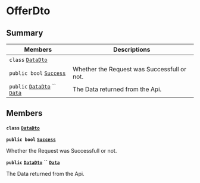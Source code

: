 # OfferDto

## Summary

| Members                                                                                                                                                                                                                                  | Descriptions                                |
| ---------------------------------------------------------------------------------------------------------------------------------------------------------------------------------------------------------------------------------------- | ------------------------------------------- |
| `class` [`DataDto`](AtomicMarketApiClient--Offers--OfferDto--DataDto.md)                                                                                                                                                                 |                                             |
| `public bool` [`Success`](AtomicMarketApiClient--Offers--OfferDto.md#class\_atomic\_market\_api\_client\_1\_1\_offers\_1\_1\_offer\_dto\_1a506fb037fbb6bfe8f254c021a2c3cfac)                                                             | Whether the Request was Successfull or not. |
| `public` [`DataDto`](AtomicMarketApiClient--Offers--OfferDto--DataDto.md) `` [`Data`](AtomicMarketApiClient--Offers--OfferDto.md#class\_atomic\_market\_api\_client\_1\_1\_offers\_1\_1\_offer\_dto\_1a65c0779654774581967081cf3136bd84) | The Data returned from the Api.             |

## Members

**`class`** [**`DataDto`**](AtomicMarketApiClient--Offers--OfferDto--DataDto.md)

**`public bool`** [**`Success`**](AtomicMarketApiClient--Offers--OfferDto.md#class\_atomic\_market\_api\_client\_1\_1\_offers\_1\_1\_offer\_dto\_1a506fb037fbb6bfe8f254c021a2c3cfac)

Whether the Request was Successfull or not.

**`public`** [**`DataDto`**](AtomicMarketApiClient--Offers--OfferDto--DataDto.md) **``** [**`Data`**](AtomicMarketApiClient--Offers--OfferDto.md#class\_atomic\_market\_api\_client\_1\_1\_offers\_1\_1\_offer\_dto\_1a65c0779654774581967081cf3136bd84)

The Data returned from the Api.
